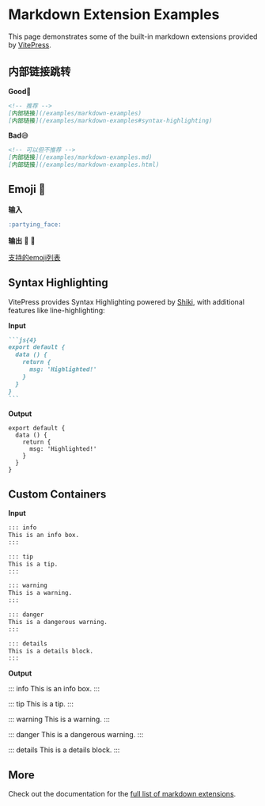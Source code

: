 # Markdown Extension Examples

This page demonstrates some of the built-in markdown extensions provided by [VitePress](https://vitepress.dev/zh/guide/markdown).

## 内部链接跳转

**Good**:smiling_face_with_three_hearts:

```md
<!-- 推荐 -->
[内部链接](/examples/markdown-examples)
[内部链接](/examples/markdown-examples#syntax-highlighting)
```

**Bad**:sweat_smile:
```md
<!-- 可以但不推荐 -->
[内部链接](/examples/markdown-examples.md)
[内部链接](/examples/markdown-examples.html)
```

## Emoji :partying_face:

**输入**
```md
:partying_face:
```

**输出**
:partying_face: :rofl:

[支持的emoji列表](https://github.com/markdown-it/markdown-it-emoji/blob/master/lib/data/full.mjs)

## Syntax Highlighting

VitePress provides Syntax Highlighting powered by [Shiki](https://github.com/shikijs/shiki), with additional features like line-highlighting:

**Input**

````md
```js{4}
export default {
  data () {
    return {
      msg: 'Highlighted!'
    }
  }
}
```
````

**Output**

```js{4}
export default {
  data () {
    return {
      msg: 'Highlighted!'
    }
  }
}
```

## Custom Containers

**Input**

```md
::: info
This is an info box.
:::

::: tip
This is a tip.
:::

::: warning
This is a warning.
:::

::: danger
This is a dangerous warning.
:::

::: details
This is a details block.
:::
```

**Output**

::: info
This is an info box.
:::

::: tip
This is a tip.
:::

::: warning
This is a warning.
:::

::: danger
This is a dangerous warning.
:::

::: details
This is a details block.
:::

## More

Check out the documentation for the [full list of markdown extensions](https://vitepress.dev/guide/markdown).

